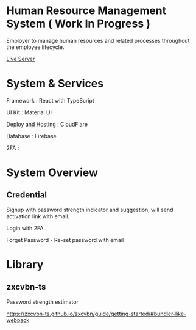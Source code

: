 # Human Resource Management System ( Work In Progress )

Employer to manage human resources and related processes throughout the employee lifecycle.

[Live Server](https://project-1-b4i.pages.dev/)

# System & Services

Framework : React with TypeScript

UI Kit : Material UI

Deploy and Hosting : CloudFlare  

Database : Firebase

2FA : 

# System Overview

## Credential 

Signup with password strength indicator and suggestion, will send activation link with email.

Login with 2FA 

Forget Password - Re-set password with email  

# Library

## zxcvbn-ts

Password strength estimator

https://zxcvbn-ts.github.io/zxcvbn/guide/getting-started/#bundler-like-webpack
